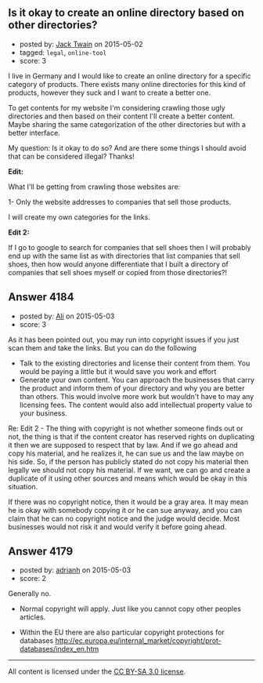 ## Is it okay to create an online directory based on other directories?

- posted by: [Jack Twain](https://stackexchange.com/users/2871380/jack-twain) on 2015-05-02
- tagged: `legal`, `online-tool`
- score: 3

<p>I live in Germany and I would like to create an online directory for a specific category of products. There exists many online directories for this kind of products, however they suck and I want to create a better one.</p>

<p>To get contents for my website I'm considering crawling those ugly directories and then based on their content I'll create a better content. Maybe sharing the same categorization of the other directories but with a better interface.</p>

<p>My question:
Is it okay to do so? And are there some things I should avoid that can be considered illegal?
Thanks!</p>

<p><strong>Edit:</strong></p>

<p>What I'll be getting from crawling those websites are:</p>

<p>1- Only the website addresses to companies that sell those products.</p>

<p>I will create my own categories for the links.</p>

<p><strong>Edit 2:</strong></p>

<p>If I go to google to search for companies that sell shoes then I will probably end up with the same list as with directories that list companies that sell shoes, then how would anyone differentiate that I built a directory of companies that sell shoes myself or copied from those directories?!</p>



## Answer 4184

- posted by: [Ali](https://stackexchange.com/users/2815644/ali) on 2015-05-03
- score: 3

<p>As it has been pointed out, you may run into copyright issues if you just scan them and take the links. But you can do the following</p>

<ul>
<li>Talk to the existing directories and license their content from them. You would be paying a little but it would save you work and effort</li>
<li>Generate your own content. You can approach the businesses that carry the product and inform them of your directory and why you are better than others. This would involve more work but wouldn't have to may any licensing fees. The content would also add intellectual property value to your business.</li>
</ul>

<p>Re: Edit 2 - The thing with copyright is not whether someone finds out or not, the thing is that if the content creator has reserved rights on duplicating it then we are supposed to respect that by law. And if we go ahead and copy his material, and he realizes it, he can sue us and the law maybe on his side. So, if the person has publicly stated do not copy his material then legally we should not copy his material. If we want, we can go and create a duplicate of it using other sources and means which would be okay in this situation. </p>

<p>If there was no copyright notice, then it would be a gray area. It may mean he is okay with somebody copying it or he can sue anyway, and you can claim that he can no copyright notice and the judge would decide. Most businesses would not risk it and would verify it before going ahead.</p>



## Answer 4179

- posted by: [adrianh](https://stackexchange.com/users/7553/adrianh) on 2015-05-03
- score: 2

<p>Generally no.</p>

<ul>
<li><p>Normal copyright will apply. Just like you cannot copy other peoples articles.</p></li>
<li><p>Within the EU there are also particular copyright protections for databases <a href="http://ec.europa.eu/internal_market/copyright/prot-databases/index_en.htm" rel="nofollow">http://ec.europa.eu/internal_market/copyright/prot-databases/index_en.htm</a></p></li>
</ul>




---

All content is licensed under the [CC BY-SA 3.0 license](https://creativecommons.org/licenses/by-sa/3.0/).
